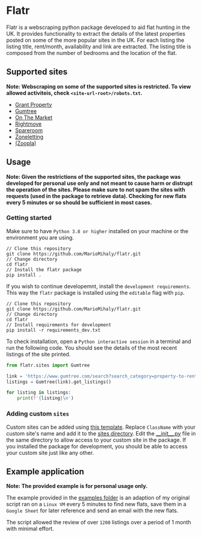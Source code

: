 # Flatr

Flatr is a webscraping python package developed to aid flat hunting in the UK. It provides functionality to extract the details of the latest properties posted on some of the more popular sites in the UK. For each listing the listing title, rent/month, availability and link are extracted. The listing title is composed from the number of bedrooms and the location of the flat.

## Supported sites

**Note: Webscraping on some of the supported sites is restricted. To view allowed activiteis, check `<site-url-root>/robots.txt`.**

* <a href="https://www.grantproperty.com/tenants/properties/" target="_blank">Grant Property</a>
* <a href="https://www.gumtree.com/search?search_category=property-to-rent" target="_blank">Gumtree</a>
* <a href="https://www.onthemarket.com/to-rent/property/edinburgh/" target="_blank">On The Market</a>
* <a href="https://www.rightmove.co.uk/property-to-rent" target="_blank">Rightmove</a>
* <a href="https://www.spareroom.co.uk/flatshare/" target="_blank">Spareroom</a>
* <a href="https://zonegroup.co.uk/search-property/rent" target="_blank">Zoneletting</a>
* <a href="https://www.zoopla.co.uk/to-rent/" target="_blank">(Zoopla)</a>

## Usage

**Note: Given the restrictions of the supported sites, the package was developed for personal use only and not meant to cause harm or distrupt the operation of the sites. Please make sure to not spam the sites with requests (used in the package to retrieve data). Checking for new flats every 5 minutes or so should be sufficient in most cases.**

### Getting started

Make sure to have `Python 3.8 or higher` installed on your machine or the environment you are using.

```console
// Clone this repository
git clone https://github.com/MarioMihaly/flatr.git
// Change directory
cd flatr
// Install the flatr package
pip install .
```

If you wish to continue developemnt, install the `development requirements`. This way the `flatr` package is installed using the `editable` flag with `pip`.

```console
// Clone this repository
git clone https://github.com/MarioMihaly/flatr.git
// Change directory
cd flatr
// Install requirements for development
pip install -r requirements_dev.txt
```

To check installation, open a `Python interactive session` in a terminal and run the following code. You should see the details of the most recent listings of the site printed.

```python
from flatr.sites import Gumtree

link = 'https://www.gumtree.com/search?search_category=property-to-rent'
listings = Gumtree(link).get_listings()

for listing in listings:
    print(f'{listing}\n')
```

### Adding custom `sites`

Custom sites can be added using [this template](./templates/site_temp.py). Replace `ClassName` with your custom site's name and add it to the [sites directory](./src/flatr/sites/). Edit the [\_\_init\_\_.py](./src/flatr/sites/__init__.py) file in the same directory to allow access to your custom site in the package. If you installed the package for development, you should be able to access your custom site just like any other.

## Example application

**Note: The provided example is for personal usage only.**

The example provided in the [examples folder](./examples/) is an adaption of my original script ran on a `Linux VM` every 5 minutes to find new flats, save them in a `Google Sheet` for later reference and send an email with the new flats.

The script allowed the review of over `1200` listings over a period of 1 month with minimal effort.
